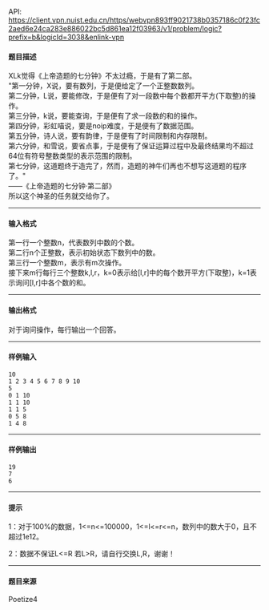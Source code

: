API: https://client.vpn.nuist.edu.cn/https/webvpn893ff9021738b0357186c0f23fc2aed6e24ca283e886022bc5d861ea12f03963/v1/problem/logic?prefix=b&logicId=3038&enlink-vpn

#### 题目描述

XLk觉得《上帝造题的七分钟》不太过瘾，于是有了第二部。  
"第一分钟，X说，要有数列，于是便给定了一个正整数数列。  
第二分钟，L说，要能修改，于是便有了对一段数中每个数都开平方(下取整)的操作。  
第三分钟，k说，要能查询，于是便有了求一段数的和的操作。  
第四分钟，彩虹喵说，要是noip难度，于是便有了数据范围。  
第五分钟，诗人说，要有韵律，于是便有了时间限制和内存限制。  
第六分钟，和雪说，要省点事，于是便有了保证运算过程中及最终结果均不超过64位有符号整数类型的表示范围的限制。  
第七分钟，这道题终于造完了，然而，造题的神牛们再也不想写这道题的程序了。"  
——《上帝造题的七分钟·第二部》  
所以这个神圣的任务就交给你了。  

---

#### 输入格式

第一行一个整数n，代表数列中数的个数。  
第二行n个正整数，表示初始状态下数列中的数。  
第三行一个整数m，表示有m次操作。  
接下来m行每行三个整数k,l,r，k=0表示给\[l,r\]中的每个数开平方(下取整)，k=1表示询问\[l,r\]中各个数的和。

---

#### 输出格式

对于询问操作，每行输出一个回答。

---

#### 样例输入
```
10
1 2 3 4 5 6 7 8 9 10
5
0 1 10
1 1 10
1 1 5
0 5 8
1 4 8

```

---

#### 样例输出
```
19
7
6

```

---

#### 提示

1：对于100%的数据，1<=n<=100000，1<=l<=r<=n，数列中的数大于0，且不超过1e12。

2：数据不保证L<=R 若L>R，请自行交换L,R，谢谢！

---

#### 题目来源

Poetize4